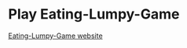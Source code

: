 # Play Eating-Lumpy-Game
[Eating-Lumpy-Game website ]( https://alshohatee.github.io/Eating-Lumpy-Game/)

